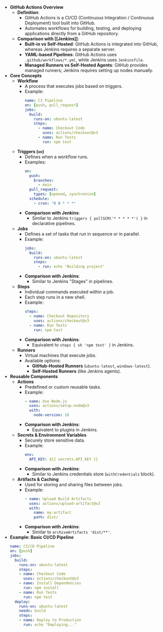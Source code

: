 - **GitHub Actions Overview**
	- **Definition**:
		- GitHub Actions is a CI/CD (Continuous Integration / Continuous Deployment) tool built into GitHub.
		- Automates workflows for building, testing, and deploying applications directly from a GitHub repository.
	- **Comparison with [[Jenkins]]**:
		- **Built-in vs Self-Hosted**: GitHub Actions is integrated into GitHub, whereas Jenkins requires a separate server.
		- **YAML-based Pipelines**: GitHub Actions uses `.github/workflows/*.yml`, while Jenkins uses `Jenkinsfile`.
		- **Managed Runners vs Self-Hosted Agents**: GitHub provides managed runners; Jenkins requires setting up nodes manually.
- **Core Concepts**
	- **Workflow**
		- A process that executes jobs based on triggers.
		- Example:
		  ```yaml
		  name: CI Pipeline
		  on: [push, pull_request]
		  jobs:
		    build:
		      runs-on: ubuntu-latest
		      steps:
		        - name: Checkout Code
		          uses: actions/checkout@v3
		        - name: Run Tests
		          run: npm test
		  ```
	- **Triggers (`on`)**
		- Defines when a workflow runs.
		- Examples:
		  ```yaml
		  on:
		    push:
		      branches:
		        - main
		    pull_request:
		      types: [opened, synchronize]
		    schedule:
		      - cron: "0 0 * * *"
		  ```
		- **Comparison with Jenkins**:
			- Similar to Jenkins `triggers { pollSCM('* * * * *') }` in declarative pipelines.
	- **Jobs**
		- Defines a set of tasks that run in sequence or in parallel.
		- Example:
		  ```yaml
		  jobs:
		    build:
		      runs-on: ubuntu-latest
		      steps:
		        - run: echo "Building project"
		  ```
		- **Comparison with Jenkins**:
			- Similar to Jenkins "Stages" in pipelines.
	- **Steps**
		- Individual commands executed within a job.
		- Each step runs in a new shell.
		- Example:
		  ```yaml
		  steps:
		    - name: Checkout Repository
		      uses: actions/checkout@v3
		    - name: Run Tests
		      run: npm test
		  ```
		- **Comparison with Jenkins**:
			- Equivalent to `steps { sh 'npm test' }` in Jenkins.
	- **Runners**
		- Virtual machines that execute jobs.
		- Available options:
			- **GitHub-Hosted Runners** (`ubuntu-latest`, `windows-latest`).
			- **Self-Hosted Runners** (like Jenkins agents).
- **Reusable Components**
	- **Actions**
		- Predefined or custom reusable tasks.
		- Example:
		  ```yaml
		  - name: Use Node.js
		    uses: actions/setup-node@v3
		    with:
		      node-version: 16
		  ```
		- **Comparison with Jenkins**:
			- Equivalent to plugins in Jenkins.
	- **Secrets & Environment Variables**
		- Securely store sensitive data.
		- Example:
		  ```yaml
		  env:
		    API_KEY: ${{ secrets.API_KEY }}
		  ```
		- **Comparison with Jenkins**:
			- Similar to Jenkins credentials store (`withCredentials` block).
	- **Artifacts & Caching**
		- Used for storing and sharing files between jobs.
		- Example:
		  ```yaml
		  - name: Upload Build Artifacts
		    uses: actions/upload-artifact@v3
		    with:
		      name: my-artifact
		      path: dist/
		  ```
		- **Comparison with Jenkins**:
			- Similar to `archiveArtifacts 'dist/**'`.
- **Example: Basic CI/CD Pipeline**
  ```yaml
  name: CI/CD Pipeline
  on: [push]
  jobs:
    build:
      runs-on: ubuntu-latest
      steps:
      - name: Checkout Code
        uses: actions/checkout@v3  
      - name: Install Dependencies
        run: npm install  
      - name: Run Tests
        run: npm test  
    deploy:  
      runs-on: ubuntu-latest  
      needs: build  
      steps:  
      - name: Deploy to Production
        run: echo "Deploying..."
  ```
